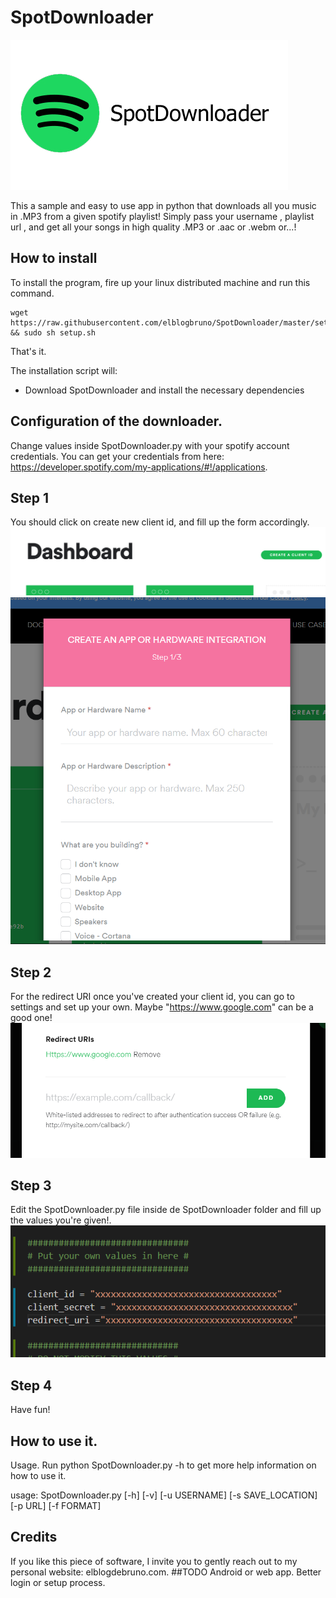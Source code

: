 # SpotDownloader
![alt text](https://raw.githubusercontent.com/elblogbruno/SpotDownloader/master/SpotifyLogo.png)

This a sample and easy to use app in python that downloads all you music in .MP3 from a given spotify playlist!
Simply pass your username , playlist url , and get all your songs in high quality .MP3 or .aac or .webm or...!

## How to install
To install the program, fire up your linux distributed machine and run this command.

```
wget https://raw.githubusercontent.com/elblogbruno/SpotDownloader/master/setup.sh && sudo sh setup.sh
```
That's it.

The installation script will:
- Download SpotDownloader and install the necessary dependencies

## Configuration of the downloader. 
Change values inside SpotDownloader.py with your spotify account credentials. You can get your credentials from here:
https://developer.spotify.com/my-applications/#!/applications. 

## Step 1
You should click on create new client id, and fill up the form accordingly. 
![alt text](https://raw.githubusercontent.com/elblogbruno/SpotDownloader/master/createID.png)
![alt text](https://raw.githubusercontent.com/elblogbruno/SpotDownloader/master/FillUpForm.png)

## Step 2
For the redirect URI once you've created your client id, you can go to settings and set up your own. Maybe "https://www.google.com" can be a good one!
![alt text](https://raw.githubusercontent.com/elblogbruno/SpotDownloader/master/RedirectUri.png)

## Step 3
Edit the SpotDownloader.py file inside de SpotDownloader folder and fill up the values you're given!.
![alt text](https://raw.githubusercontent.com/elblogbruno/SpotDownloader/master/CredentialImage.png)

## Step 4
Have fun!

## How to use it.
Usage. Run python SpotDownloader.py -h to get more help information on how to use it.

usage: SpotDownloader.py [-h] [-v] [-u USERNAME] [-s SAVE_LOCATION] [-p URL] [-f FORMAT]

## Credits
If you like this piece of software, I invite you to gently reach out to my personal website: elblogdebruno.com.
##TODO
Android or web app.
Better login or setup process.
